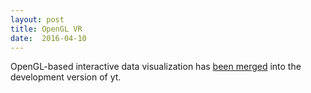 ```yaml
---
layout: post
title: OpenGL VR
date:  2016-04-10
---
```


OpenGL-based interactive data visualization has <a href="http://yt-project.org/docs/dev/visualizing/interactive_data_visualization.html">been merged</a> into the development version of yt.
